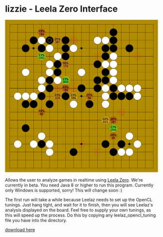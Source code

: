 # lizzie - Leela Zero Interface
![screenshot](/screen.png?raw=true)

Allows the user to analyze games in realtime using [Leela Zero](www.github.com/gcp/leela-zero). We're currently in beta. You need Java 8 or higher to run this program. Currently only Windows is supported, sorry! This will change soon :)

The first run will take a while because Leelaz needs to set up the OpenCL tunings. Just hang tight, and wait for it to finish, then you will see Leelaz's analysis displayed on the board. Feel free to supply your own tunings, as this will speed up the process. Do this by copying any leelaz_opencl_tuning file you have into the directory.

[download here](https://github.com/CamWagner/lizzie/releases/tag/0.1)
